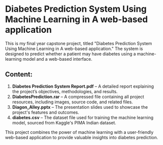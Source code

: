 # Diabetes Prediction System Using Machine Learning in A web-based application
This is my final year capstone project, titled "Diabetes Prediction System Using Machine Learning in A web-based application." The system is designed to predict whether a patient may have diabetes using a machine-learning model and a web-based interface.


## Content:
1. **Diabetes Prediction System Report.pdf** – A detailed report explaining the project’s objectives, methodologies, and results.
2. **DiabetesPrediction.rar** – A compressed file containing all project resources, including images, source code, and related files.
3. **Diagon_Alley.pptx** – The presentation slides used to showcase the project's features and outcomes.
4. **diabetes.csv** – The dataset file used for training the machine learning model, sourced from Kaggle's PIMA Indian dataset.

This project combines the power of machine learning with a user-friendly web-based application to provide valuable insights into diabetes prediction.
